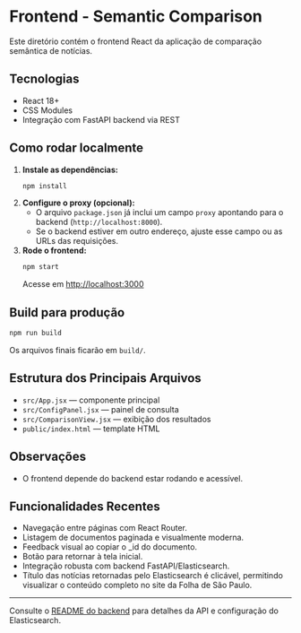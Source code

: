 # Frontend - Semantic Comparison

Este diretório contém o frontend React da aplicação de comparação semântica de notícias.

## Tecnologias
- React 18+
- CSS Modules
- Integração com FastAPI backend via REST

## Como rodar localmente

1. **Instale as dependências:**
   ```bash
   npm install
   ```
2. **Configure o proxy (opcional):**
   - O arquivo `package.json` já inclui um campo `proxy` apontando para o backend (`http://localhost:8000`).
   - Se o backend estiver em outro endereço, ajuste esse campo ou as URLs das requisições.
3. **Rode o frontend:**
   ```bash
   npm start
   ```
   Acesse em [http://localhost:3000](http://localhost:3000)

## Build para produção
```bash
npm run build
```
Os arquivos finais ficarão em `build/`.

## Estrutura dos Principais Arquivos
- `src/App.jsx` — componente principal
- `src/ConfigPanel.jsx` — painel de consulta
- `src/ComparisonView.jsx` — exibição dos resultados
- `public/index.html` — template HTML

## Observações
- O frontend depende do backend estar rodando e acessível.

## Funcionalidades Recentes
- Navegação entre páginas com React Router.
- Listagem de documentos paginada e visualmente moderna.
- Feedback visual ao copiar o _id do documento.
- Botão para retornar à tela inicial.
- Integração robusta com backend FastAPI/Elasticsearch.
- Título das notícias retornadas pelo Elasticsearch é clicável, permitindo visualizar o conteúdo completo no site da Folha de São Paulo.

---
Consulte o [README do backend](../backend/README.md) para detalhes da API e configuração do Elasticsearch.
